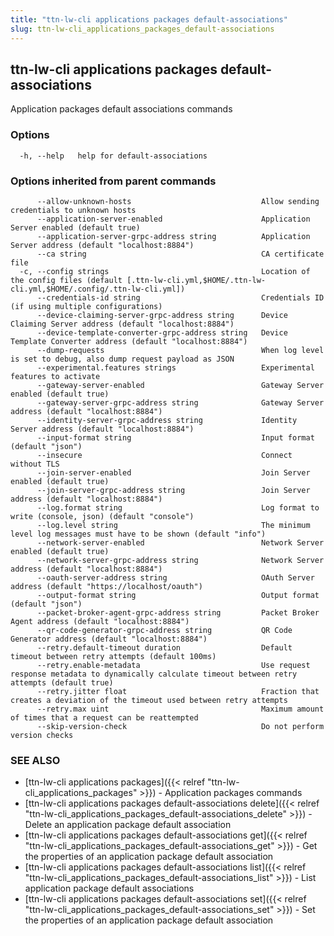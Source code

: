 ```yaml
---
title: "ttn-lw-cli applications packages default-associations"
slug: ttn-lw-cli_applications_packages_default-associations
---
```


## ttn-lw-cli applications packages default-associations

Application packages default associations commands

### Options

```
  -h, --help   help for default-associations
```

### Options inherited from parent commands

```
      --allow-unknown-hosts                             Allow sending credentials to unknown hosts
      --application-server-enabled                      Application Server enabled (default true)
      --application-server-grpc-address string          Application Server address (default "localhost:8884")
      --ca string                                       CA certificate file
  -c, --config strings                                  Location of the config files (default [.ttn-lw-cli.yml,$HOME/.ttn-lw-cli.yml,$HOME/.config/.ttn-lw-cli.yml])
      --credentials-id string                           Credentials ID (if using multiple configurations)
      --device-claiming-server-grpc-address string      Device Claiming Server address (default "localhost:8884")
      --device-template-converter-grpc-address string   Device Template Converter address (default "localhost:8884")
      --dump-requests                                   When log level is set to debug, also dump request payload as JSON
      --experimental.features strings                   Experimental features to activate
      --gateway-server-enabled                          Gateway Server enabled (default true)
      --gateway-server-grpc-address string              Gateway Server address (default "localhost:8884")
      --identity-server-grpc-address string             Identity Server address (default "localhost:8884")
      --input-format string                             Input format (default "json")
      --insecure                                        Connect without TLS
      --join-server-enabled                             Join Server enabled (default true)
      --join-server-grpc-address string                 Join Server address (default "localhost:8884")
      --log.format string                               Log format to write (console, json) (default "console")
      --log.level string                                The minimum level log messages must have to be shown (default "info")
      --network-server-enabled                          Network Server enabled (default true)
      --network-server-grpc-address string              Network Server address (default "localhost:8884")
      --oauth-server-address string                     OAuth Server address (default "https://localhost/oauth")
      --output-format string                            Output format (default "json")
      --packet-broker-agent-grpc-address string         Packet Broker Agent address (default "localhost:8884")
      --qr-code-generator-grpc-address string           QR Code Generator address (default "localhost:8884")
      --retry.default-timeout duration                  Default timeout between retry attempts (default 100ms)
      --retry.enable-metadata                           Use request response metadata to dynamically calculate timeout between retry attempts (default true)
      --retry.jitter float                              Fraction that creates a deviation of the timeout used between retry attempts
      --retry.max uint                                  Maximum amount of times that a request can be reattempted
      --skip-version-check                              Do not perform version checks
```

### SEE ALSO

* [ttn-lw-cli applications packages]({{< relref "ttn-lw-cli_applications_packages" >}})	 - Application packages commands
* [ttn-lw-cli applications packages default-associations delete]({{< relref "ttn-lw-cli_applications_packages_default-associations_delete" >}})	 - Delete an application package default association
* [ttn-lw-cli applications packages default-associations get]({{< relref "ttn-lw-cli_applications_packages_default-associations_get" >}})	 - Get the properties of an application package default association
* [ttn-lw-cli applications packages default-associations list]({{< relref "ttn-lw-cli_applications_packages_default-associations_list" >}})	 - List application package default associations
* [ttn-lw-cli applications packages default-associations set]({{< relref "ttn-lw-cli_applications_packages_default-associations_set" >}})	 - Set the properties of an application package default association

